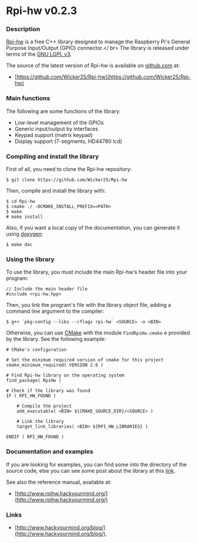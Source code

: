 Rpi-hw v0.2.3
=============

### Description

[Rpi-hw](http://www.hackyourmind.org/blog/projects/rpi-hw/) is a free C++ library designed to manage the Raspberry Pi's General Purpose Input/Output (GPIO) connector.</ br>
The library is released under terms of the [GNU LGPL v3](http://en.wikipedia.org/wiki/GNU_Lesser_General_Public_License).

The source of the latest version of Rpi-hw is available on [github.com](https://github.com/Wicker25/Rpi-hw) at:

- [https://github.com/Wicker25/Rpi-hw](https://github.com/Wicker25/Rpi-hw)

### Main functions

The following are some functions of the library:

* Low-level management of the GPIOs
* Generic input/output by interfaces
* Keypad support (matrix keypad)
* Display support (7-segments, HD44780 lcd)

### Compiling and install the library

First of all, you need to clone the Rpi-hw repository:

    $ git clone https://github.com/Wicker25/Rpi-hw

Then, compile and install the library with:

    $ cd Rpi-hw
    $ cmake ./ -DCMAKE_INSTALL_PREFIX=<PATH>
    $ make
    # make install

Also, if you want a local copy of the documentation, you can generate it using [doxygen](https://en.wikipedia.org/wiki/Doxygen):

    $ make doc

### Using the library

To use the library, you must include the main Rpi-hw‘s header file into your program:

    // Include the main header file
    #include <rpi-hw.hpp>

Then, you link the program's file with the library object file, adding a command line argument to the compiler:

    $ g++ `pkg-config --libs --cflags rpi-hw` <SOURCE> -o <BIN>

Otherwise, you can use [CMake](http://en.wikipedia.org/wiki/CMake) with the module `FindRpiHw.cmake` e provided by the library. See the following example:

    # CMake's configuration

    # Set the minimum required version of cmake for this project
    cmake_minimum_required( VERSION 2.6 )

    # Find Rpi-hw library on the operating system
    find_package( RpiHw )

    # Check if the library was found
    IF ( RPI_HW_FOUND )

        # Compile the project
        add_executable( <BIN> ${CMAKE_SOURCE_DIR}/<SOURCE> )

        # Link the library
        target_link_libraries( <BIN> ${RPI_HW_LIBRARIES} )

    ENDIF ( RPI_HW_FOUND )

### Documentation and examples

If you are looking for examples, you can find some into the directory of the source code, else you can see some post about the library at this [link](http://www.hackyourmind.org/blog/category/rpi-hw/).

See also the reference manual, available at:

* [http://www.rpihw.hackyourmind.org/](http://www.rpihw.hackyourmind.org/)

### Links

* [http://www.hackyourmind.org/blog/](http://www.hackyourmind.org/blog/).

